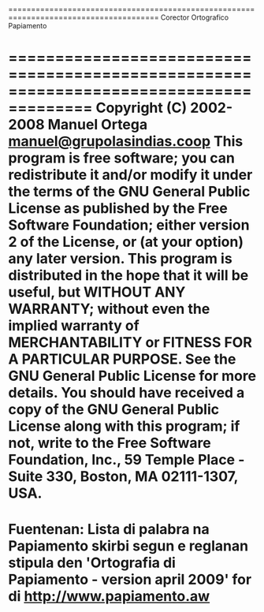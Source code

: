 =======================================================================================
                              Corector Ortografico Papiamento

=======================================================================================
 Copyright (C) 2002-2008 Manuel Ortega <manuel@grupolasindias.coop>
 This program is free software; you can redistribute it and/or
 modify it under the terms of the GNU General Public License
 as published by the Free Software Foundation; either version 2
 of the License, or (at your option) any later version.
 This program is distributed in the hope that it will be useful,
 but WITHOUT ANY WARRANTY; without even the implied warranty of
 MERCHANTABILITY or FITNESS FOR A PARTICULAR PURPOSE.  See the
 GNU General Public License for more details.
 You should have received a copy of the GNU General Public License
 along with this program; if not, write to the Free Software
 Foundation, Inc., 59 Temple Place - Suite 330, Boston, MA
 02111-1307, USA.
=======================================================================================
 Fuentenan: Lista di palabra na Papiamento skirbi segun e reglanan stipula den 'Ortografia di Papiamento - version  april 2009' for di http://www.papiamento.aw
=======================================================================================
